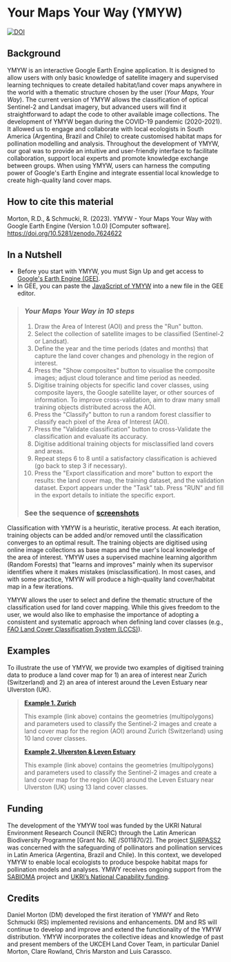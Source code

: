 # Your Maps Your Way (YMYW)
[![DOI](https://zenodo.org/badge/590093715.svg)](https://zenodo.org/badge/latestdoi/590093715)

## Background

YMYW is an interactive Google Earth Engine application. It is designed to allow users with only basic knowledge of satellite imagery and supervised learning techniques to create detailed habitat/land cover maps anywhere in the world with a thematic structure chosen by the user (*Your Maps, Your Way*). The current version of YMYW allows the classification of optical Sentinel-2 and Landsat imagery, but advanced users will find it straightforward to adapt the code to other available image collections. The development of YMYW began during the COVID-19 pandemic (2020-2021). It allowed us to engage and collaborate with local ecologists in South America (Argentina, Brazil and Chile) to create customised habitat maps for pollination modelling and analysis. Throughout the development of YMYW, our goal was to provide an intuitive and user-friendly interface to facilitate collaboration, support local experts and promote knowledge exchange between groups. When using YMYW, users can harness the computing power of Google's Earth Engine and integrate essential local knowledge to create high-quality land cover maps.

## How to cite this material
Morton, R.D., & Schmucki, R. (2023). YMYW - Your Maps Your Way with Google Earth Engine (Version 1.0.0) [Computer software]. https://doi.org/10.5281/zenodo.7624622

## In a Nutshell
- Before you start with YMYW, you must Sign Up and get access to [Google's Earth Engine (GEE)](https://earthengine.google.com/). 
- In GEE, you can paste the [JavaScript of YMYW](https://github.com/NERC-CEH/YMYW/blob/main/YMYW.js) into a new file in the GEE editor.

> ### *Your Maps Your Way in 10 steps* 
> 1. Draw the Area of Interest (AOI) and press the "Run" button.
> 2. Select the collection of satellite images to be classified (Sentinel-2 or Landsat).
> 3. Define the year and the time periods (dates and months) that capture the land cover changes and phenology in the region of interest.
> 4. Press the "Show composites" button to visualise the composite images; adjust cloud tolerance and time period as needed.
> 5. Digitise training objects for specific land cover classes, using composite layers, the Google satellite layer, or other sources of information. To improve cross-validation, aim to draw many small training objects distributed across the AOI.
> 6. Press the "Classify" button to run a random forest classifier to classify each pixel of the Area of Interest (AOI).
> 7. Press the "Validate classification" button to cross-Validate the classification and evaluate its accuracy.
> 8. Digitise additional training objects for misclassified land covers and areas.
> 9. Repeat steps 6 to 8 until a satisfactory classification is achieved (go back to step 3 if necessary).  
> 10. Press the "Export classification and more" button to export the results: the land cover map, the training dataset, and the validation dataset. Export appears under the "Task" tab. Press "RUN" and fill in the export details to initiate the specific export.  
>### See the sequence of [screenshots](https://github.com/NERC-CEH/YMYW/blob/main/Documentation/YourMapsYourWayDoc.pdf)  

Classification with YMYW is a heuristic, iterative process. At each iteration, training objects can be added and/or removed until the classification converges to an optimal result. The training objects are digitised using online image collections as base maps and the user's local knowledge of the area of interest. YMYW uses a supervised machine learning algorithm (Random Forests) that "learns and improves" mainly when its supervisor identifies where it makes mistakes (misclassification). In most cases, and with some practice, YMYW will produce a high-quality land cover/habitat map in a few iterations. 

YMYW allows the user to select and define the thematic structure of the classification used for land cover mapping. While this gives freedom to the user, we would also like to emphasise the importance of adopting a consistent and systematic approach when defining land cover classes (e.g., [FAO Land Cover Classification System (LCCS)](https://www.fao.org/land-water/land/land-governance/land-resources-planning-toolbox/category/details/en/c/1036361/)).


## Examples
To illustrate the use of YMYW, we provide two examples of digitised training data to produce a land cover map for 1) an area of interest near Zurich (Switzerland) and 2) an area of interest around the Leven Estuary near Ulverston (UK).


>[**Example 1. Zurich**](https://github.com/NERC-CEH/YMYW/blob/main/Examples/Zurich_example.md)
>
> This example (link above) contains the geometries (multipolygons) and parameters used to classify the Sentinel-2 images and create a land cover map for the region (AOI) around Zurich (Switzerland) using 10 land cover classes.
>
>
> [**Example 2. Ulverston & Leven Estuary**](https://github.com/NERC-CEH/YMYW/blob/main/Examples/Ulverston_LevenEsturary_example.md)
>
> This example (link above) contains the geometries (multipolygons) and parameters used to classify the Sentinel-2 images and create a land cover map for the region (AOI) around the Leven Estuary near Ulverston (UK) using 13 land cover classes.
>

## Funding
The development of the YMYW tool was funded by the UKRI Natural Environment Research Council (NERC) through the Latin American Biodiversity Programme [Grant No. NE /S011870/2]. The project [SURPASS2](https://bee-surpass.org/about/) was concerned with the safeguarding of pollinators and pollination services in Latin America (Argentina, Brazil and Chile). In this context, we developed YMYW to enable local ecologists to produce bespoke habitat maps for pollination models and analyses. YMWY receives ongoing support from the [SABIOMA](https://sabioma.org) project and [UKRI’s National Capability funding](https://www.ukri.org/councils/nerc/guidance-for-applicants/types-of-funding-we-offer/national-capability-funding/).

## Credits
Daniel Morton (DM) developed the first iteration of YMWY and Reto Schmucki (RS) implemented revisions and enhancements. DM and RS will continue to develop and improve and extend the functionality of the YMYW distribution. YMYW incorporates the collective ideas and knowledge of past and present members of the UKCEH Land Cover Team, in particular Daniel Morton, Clare Rowland, Chris Marston and Luis Carassco.


